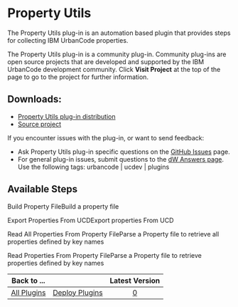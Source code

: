 
Property Utils
==============

The Property Utils plug-in is an automation based plugin that provides steps for collecting IBM UrbanCode properties.


The Property Utils plug-in is a community plug-in. Community plug-ins are open source projects that are developed and supported by the IBM UrbanCode development community. Click **Visit Project** at the top of the page to go to the project for further information.


Downloads:
----------

* [Property Utils plug-in distribution](https://github.com/UrbanCode/Property-Utils-UCD/releases)
* [Source project](https://github.com/UrbanCode/Property-Utils-UCD)

If you encounter issues with the plug-in, or want to send feedback:

* Ask Property Utils plug-in specific questions on the [GitHub Issues](https://github.com/UrbanCode/Property-Utils-UCD/issues) page.
* For general plug-in issues, submit questions to the [dW Answers page](https://community.ibm.com/community/user/wasdevops/urbancode-discussion). Use the following tags: urbancode | ucdev | plugins


Available Steps
---------------

Build Property FileBuild a property file

Export Properties From UCDExport properties From UCD

Read All Properties From Property FileParse a Property file to retrieve all properties defined by key names

Read Properties From Property FileParse a Property file to retrieve properties defined by key names



|Back to ...||Latest Version|
| :---: | :---: | :---: |
|[All Plugins](../../index.md)|[Deploy Plugins](../README.md)|[0]()|
